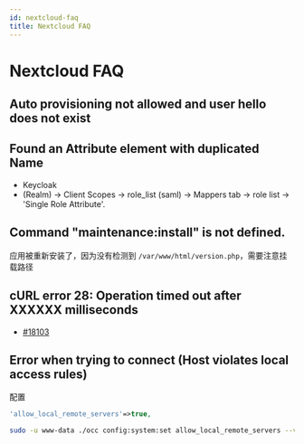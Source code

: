 ```yaml
---
id: nextcloud-faq
title: Nextcloud FAQ
---
```


# Nextcloud FAQ

## Auto provisioning not allowed and user hello does not exist

## Found an Attribute element with duplicated Name
* Keycloak
* (Realm) -> Client Scopes -> role_list (saml) -> Mappers tab -> role list -> 'Single Role Attribute'.

## Command "maintenance:install" is not defined.
应用被重新安装了，因为没有检测到 `/var/www/html/version.php`，需要注意挂载路径

## cURL error 28: Operation timed out after XXXXXX milliseconds 
* [#18103](https://github.com/nextcloud/server/issues/18103)

## Error when trying to connect (Host violates local access rules)
配置

```php
'allow_local_remote_servers'=>true,
```

```bash
sudo -u www-data ./occ config:system:set allow_local_remote_servers --value=true --type=boolean
```

